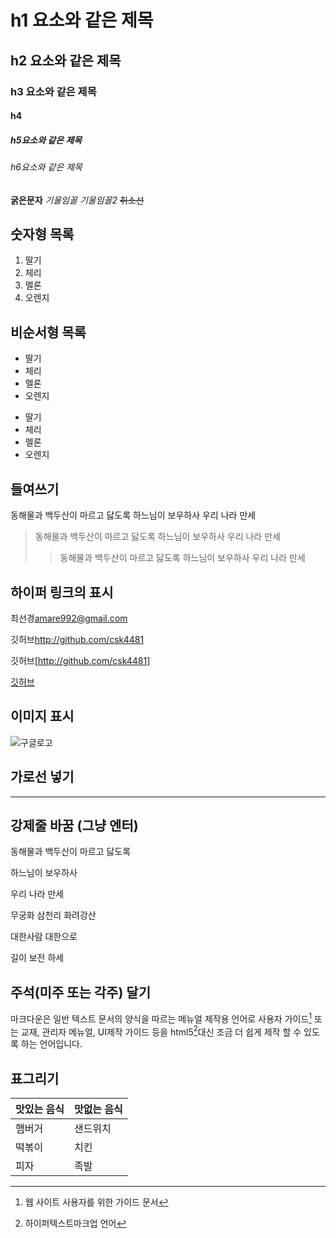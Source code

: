 # h1 요소와 같은 제목

## h2 요소와 같은 제목

### h3 요소와 같은 제목

#### h4

##### h5요소와 같은 제목

###### h6요소와 같은 제목

**굵은문자**
_기울임꼴_
_기울임꼴2_
~~취소선~~

## 숫자형 목록

1. 딸기
2. 체리
3. 멜론
4. 오렌지

## 비순서형 목록

- 딸기
- 체리
- 멜론
- 오렌지

* 딸기
* 체리
* 멜론
* 오렌지

## 들여쓰기

동해물과 백두산이 마르고 닳도록 하느님이 보우하사 우리 나라 만세

> 동해물과 백두산이 마르고 닳도록 하느님이 보우하사 우리 나라 만세
>
> > 동해물과 백두산이 마르고 닳도록 하느님이 보우하사 우리 나라 만세

## 하이퍼 링크의 표시

최선경<amare992@gmail.com>

깃허브<http://github.com/csk4481>

깃허브[http://github.com/csk4481]

[깃허브](http://github.com/csk4481)

## 이미지 표시

![구글로고](http://www.google.com/images/srpr/logo11w.png)

## 가로선 넣기

---

## 강제줄 바꿈 (그냥 엔터)

동해물과 백두산이 마르고 닳도록

하느님이 보우하사

우리 나라 만세

무궁화 삼천리 화려강산

대한사람 대한으로

길이 보전 하세

## 주석(미주 또는 각주) 달기

마크다운은 일반 텍스트 문서의 양식을 따르는 메뉴얼 제작용 언어로 사용자 가이드[^1] 또는 교재, 관리자 메뉴얼, UI제작 가이드 등을 html5[^2]대신 조금 더 쉽게 제작 할 수 있도록 하는 언어입니다.

[^1]: 웹 사이트 사용자를 위한 가이드 문서
[^2]: 하이퍼텍스트마크업 언어

## 표그리기

| 맛있는 음식 | 맛없는 음식 |
| ----------- | ----------- |
| 햄버거      | 샌드위치    |
| 떡볶이      | 치킨        |
| 피자        | 족발        |
